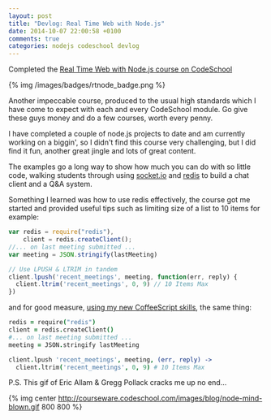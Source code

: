 ```yaml
---
layout: post
title: "Devlog: Real Time Web with Node.js"
date: 2014-10-07 22:00:58 +0100
comments: true
categories: nodejs codeschool devlog
---
```


Completed the [Real Time Web with Node.js course on CodeSchool]()

{% img /images/badges/rtnode_badge.png %}


Another impeccable course, produced to the usual  high standards which I have come to expect with each and every CodeSchool module. Go give these guys money and do a few courses, worth every penny.

I have completed a couple of node.js projects to date and am currently working on a biggin', so I didn't find this course very challenging, but I did find it fun, another great jingle and lots of great content.

The examples go a long way to show how much you can do with so little code, walking students through using [socket.io](http://socket.io) and [redis](http://redis.io) to build a chat client and a Q&A system.

Something I learned was how to use redis effectively, the course got me started and provided useful tips such as limiting size of a list to 10 items for example: 

```javascript
var redis = require("redis"),
    client = redis.createClient();
//... on last meeting submitted ...
var meeting = JSON.stringify(lastMeeting)

// Use LPUSH & LTRIM in tandem
client.lpush('recent_meetings', meeting, function(err, reply) { 
  client.ltrim('recent_meetings', 0, 9) // 10 Items Max
})
```

and for good measure, 
[using my new CoffeeScript skills](devlog-a-sip-of-coffeescript), the same thing:
```coffeescript
redis = require("redis")
client = redis.createClient()
#... on last meeting submitted ...
meeting = JSON.stringify lastMeeting

client.lpush 'recent_meetings', meeting, (err, reply) ->  
  client.ltrim('recent_meetings', 0, 9) # 10 Items Max

```

P.S. This gif of Eric Allam & Gregg Pollack cracks me up no end...

{% img center http://courseware.codeschool.com/images/blog/node-mind-blown.gif 800 800 %}